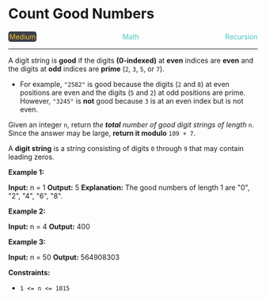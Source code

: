 # Count Good Numbers

<div style="display: flex; justify-content: space-between; align-items: center">
<div style="color: #fac31d;
padding: 2px; background-color: #3a3f4b; border-radius: 5px;">Medium</div>
<div style="color: #46c6c2">Math</div>
<div style="color: #46c6c2">Recursion</div>
</div>

---

A digit string is **good** if the digits **(0-indexed)** at **even** indices are **even** and the digits at **odd** indices are **prime** (`2`, `3`, `5`, or `7`).

*   For example, `"2582"` is good because the digits (`2` and `8`) at even positions are even and the digits (`5` and `2`) at odd positions are prime. However, `"3245"` is **not** good because `3` is at an even index but is not even.

Given an integer `n`, return _the **total** number of good digit strings of length_ `n`. Since the answer may be large, **return it modulo** `109 + 7`.

A **digit string** is a string consisting of digits `0` through `9` that may contain leading zeros.

**Example 1:**

**Input:** n = 1
**Output:** 5
**Explanation:** The good numbers of length 1 are "0", "2", "4", "6", "8".

**Example 2:**

**Input:** n = 4
**Output:** 400

**Example 3:**

**Input:** n = 50
**Output:** 564908303

**Constraints:**

*   `1 <= n <= 1015`